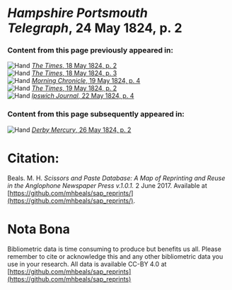 # *Hampshire Portsmouth Telegraph*, 24 May 1824, p. 2  
  
### Content from this page previously appeared in:  
![Hand](http://scissorsandpaste.net/wp-content/uploads/2017/06/smallhandpointer.png) [*The Times*, 18 May 1824, p. 2](https://mhbeals.github.io/sap_html/The-Times/The-Times-18-May-1824-p-2)  
![Hand](http://scissorsandpaste.net/wp-content/uploads/2017/06/smallhandpointer.png) [*The Times*, 18 May 1824, p. 3](https://mhbeals.github.io/sap_html/The-Times/The-Times-18-May-1824-p-3)  
![Hand](http://scissorsandpaste.net/wp-content/uploads/2017/06/smallhandpointer.png) [*Morning Chronicle*, 19 May 1824, p. 4](https://mhbeals.github.io/sap_html/Morning-Chronicle/Morning-Chronicle-19-May-1824-p-4)  
![Hand](http://scissorsandpaste.net/wp-content/uploads/2017/06/smallhandpointer.png) [*The Times*, 19 May 1824, p. 2](https://mhbeals.github.io/sap_html/The-Times/The-Times-19-May-1824-p-2)  
![Hand](http://scissorsandpaste.net/wp-content/uploads/2017/06/smallhandpointer.png) [*Ipswich Journal*, 22 May 1824, p. 4](https://mhbeals.github.io/sap_html/Ipswich-Journal/Ipswich-Journal-22-May-1824-p-4)  
  
### Content from this page subsequently appeared in:  
![Hand](http://scissorsandpaste.net/wp-content/uploads/2017/06/smallhandpointer.png) [*Derby Mercury*, 26 May 1824, p. 2](https://mhbeals.github.io/sap_html/Derby-Mercury/Derby-Mercury-26-May-1824-p-2)  


# Citation: 

Beals. M. H. *Scissors and Paste Database: A Map of Reprinting and Reuse in the Anglophone Newspaper Press v.1.0.1.* 2 June 2017. Available at [https://github.com/mhbeals/sap_reprints/](https://github.com/mhbeals/sap_reprints/). 

# Nota Bona

Bibliometric data is time consuming to produce but benefits us all. Please remember to cite or acknowledge this and any other bibliometric data you use in your research. All data is available CC-BY 4.0 at [https://github.com/mhbeals/sap_reprints](https://github.com/mhbeals/sap_reprints)